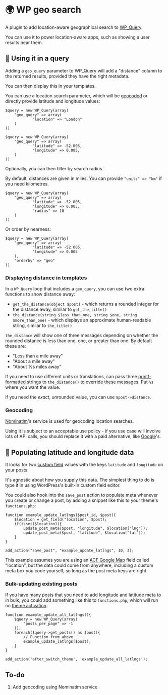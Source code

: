 # 🌍 WP geo search

A plugin to add location-aware geographical search to [WP_Query](https://developer.wordpress.org/reference/classes/wp_query/).

You can use it to power location-aware apps, such as showing a user results near them.

## 🔎 Using it in a query

Adding a `geo_query` parameter to WP_Query will add a "distance" column to the returned results, provided they have the right metadata.

You can then display this in your templates.

You can use a location search parameter, which will be [geocoded](#geocoding) or directly provide latitude and longitude values:


```
$query = new WP_Query(array(
    "geo_query" => array(
            "location" => "London"
    )
))

$query = new WP_Query(array(
    "geo_query" => array(
            "latitude" => -52.005,
            "longitude" => 0.005,
    )
))
```

Optionally, you can then filter by search radius.

By default, distances are given in miles. You can provide `"units" => "km"` if you need kilometres.

```
$query = new WP_Query(array(
    "geo_query" => array(
            "latitude" => -52.005,
            "longitude" => 0.005,
            "radius" => 10
    )
))
```

Or order by nearness:

```
$query = new WP_Query(array(
    "geo_query" => array(
            "latitude" => -52.005,
            "longitude" => 0.005
    ),
    "orderby" => "geo"
))
```

### Displaying distance in templates

In a `WP_Query` loop that includes a `geo_query`, you can use two extra functions to show distance away:

- `get_the_distance(object $post)` - which returns a rounded integer for the distance away, similar to `get_the_title()`
- `the_distance(string $less_than_one, string $one, string $more_than_one)` - which displays an approximate human-readable string, similar to `the_title()`

`the_distance` will show one of three messages depending on whether the rounded distance is less than one, one, or greater than one. By default these are:

- "Less than a mile away"
- "About a mile away"
- "About %s miles away"

If you need to use different units or translations, can pass three [printf-formatted](https://www.php.net/manual/en/function.printf.php) strings to `the_distance()` to override these messages. Put `%s` where you want the value.

If you need the _exact_, unrounded value, you can use `$post->distance`.

### Geocoding

[Nominatim](https://nominatim.org/)'s service is used for geocoding location searches.

Using it is subject to an acceptable use policy - if you use case will involve lots of API calls, you should replace it with a paid alternative, like [Google](https://developers.google.com/maps/documentation/geocoding/overview)'s.

## 📍 Populating latitude and longitude data

It looks for two [custom field](https://wordpress.org/support/article/custom-fields/) values with the keys `latitude` and `longitude` on your posts.

It's agnostic about how you supply this data. The simplest thing to do is type it in using WordPress's built-in custom field editor.

You could also hook into the `save_post` action to populate meta whenever you create or change a post, by adding a snippet like this to your theme's `functions.php`:

```
function example_update_latlngs($post_id, $post){
    $location = get_field("location", $post);
    if(isset($location)){
        update_post_meta($post, "longitude", $location["lng"]);
        update_post_meta($post, "latitude", $location["lat"]);
    }
}

add_action("save_post", "example_update_latlngs", 10, 3);
```

This example assumes you are using an [ACF Google Map](https://www.advancedcustomfields.com/resources/google-map/) field called "location", but the data could come from anywhere, including a custom meta box you code yourself, so long as the post meta keys are right.

### Bulk-updating existing posts

If you have many posts that you need to add longitude and latitude meta to in bulk, you could add something like this to `functions.php`, which will run on [theme activation](https://developer.wordpress.org/reference/hooks/after_switch_theme/):

```
function example_update_all_latlngs(){
    $query = new WP_Query(array(
        "posts_per_page" => -1
    ));
    foreach($query->get_posts() as $post){
        // Function from above
        example_update_latlngs($post);
    }
}

add_action('after_switch_theme', 'example_update_all_latlngs');
```

## To-do

1. Add geocoding using Nominatim service
